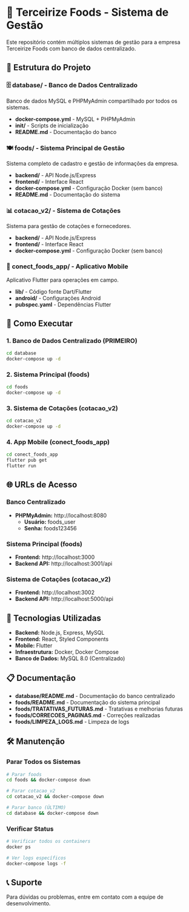 # 🏢 Terceirize Foods - Sistema de Gestão

Este repositório contém múltiplos sistemas de gestão para a empresa Terceirize Foods com banco de dados centralizado.

## 📁 Estrutura do Projeto

### 🗄️ **database/** - Banco de Dados Centralizado
Banco de dados MySQL e PHPMyAdmin compartilhado por todos os sistemas.

- **docker-compose.yml** - MySQL + PHPMyAdmin
- **init/** - Scripts de inicialização
- **README.md** - Documentação do banco

### 🍽️ **foods/** - Sistema Principal de Gestão
Sistema completo de cadastro e gestão de informações da empresa.

- **backend/** - API Node.js/Express
- **frontend/** - Interface React
- **docker-compose.yml** - Configuração Docker (sem banco)
- **README.md** - Documentação do sistema

### 📊 **cotacao_v2/** - Sistema de Cotações
Sistema para gestão de cotações e fornecedores.

- **backend/** - API Node.js/Express
- **frontend/** - Interface React
- **docker-compose.yml** - Configuração Docker (sem banco)

### 📱 **conect_foods_app/** - Aplicativo Mobile
Aplicativo Flutter para operações em campo.

- **lib/** - Código fonte Dart/Flutter
- **android/** - Configurações Android
- **pubspec.yaml** - Dependências Flutter

## 🚀 Como Executar

### 1. Banco de Dados Centralizado (PRIMEIRO)
```bash
cd database
docker-compose up -d
```

### 2. Sistema Principal (foods)
```bash
cd foods
docker-compose up -d
```

### 3. Sistema de Cotações (cotacao_v2)
```bash
cd cotacao_v2
docker-compose up -d
```

### 4. App Mobile (conect_foods_app)
```bash
cd conect_foods_app
flutter pub get
flutter run
```

## 🌐 URLs de Acesso

### Banco Centralizado
- **PHPMyAdmin:** http://localhost:8080
  - **Usuário:** foods_user
  - **Senha:** foods123456

### Sistema Principal (foods)
- **Frontend:** http://localhost:3000
- **Backend API:** http://localhost:3001/api

### Sistema de Cotações (cotacao_v2)
- **Frontend:** http://localhost:3002
- **Backend API:** http://localhost:5000/api

## 🔧 Tecnologias Utilizadas

- **Backend:** Node.js, Express, MySQL
- **Frontend:** React, Styled Components
- **Mobile:** Flutter
- **Infraestrutura:** Docker, Docker Compose
- **Banco de Dados:** MySQL 8.0 (Centralizado)

## 📋 Documentação

- **database/README.md** - Documentação do banco centralizado
- **foods/README.md** - Documentação do sistema principal
- **foods/TRATATIVAS_FUTURAS.md** - Tratativas e melhorias futuras
- **foods/CORRECOES_PAGINAS.md** - Correções realizadas
- **foods/LIMPEZA_LOGS.md** - Limpeza de logs

## 🛠️ Manutenção

### Parar Todos os Sistemas
```bash
# Parar foods
cd foods && docker-compose down

# Parar cotacao_v2
cd cotacao_v2 && docker-compose down

# Parar banco (ÚLTIMO)
cd database && docker-compose down
```

### Verificar Status
```bash
# Verificar todos os containers
docker ps

# Ver logs específicos
docker-compose logs -f
```

## 📞 Suporte

Para dúvidas ou problemas, entre em contato com a equipe de desenvolvimento. 